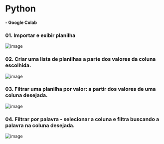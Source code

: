 # Python
**- Google Colab**
### 01. Importar e exibir planilha
![image](https://user-images.githubusercontent.com/104110095/166702016-490a0cc4-1114-404c-b6c1-3c64947f3384.png)

### 02. Criar uma lista de planilhas a parte dos valores da coluna escolhida.
![image](https://user-images.githubusercontent.com/104110095/166703040-fbe66543-554a-42d8-93be-53e57308f1fd.png)

### 03. Filtrar uma planilha por valor: a partir dos valores de uma coluna desejada.
![image](https://user-images.githubusercontent.com/104110095/166703451-cfcce6f4-e026-40a2-be44-916a58d3f10a.png)

### 04. Filtrar por palavra - selecionar a coluna e filtra buscando a palavra na coluna desejada.
![image](https://user-images.githubusercontent.com/104110095/166706799-a153c9fc-939a-4b90-bcfb-78aeea8506b5.png)



